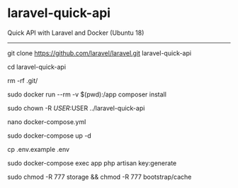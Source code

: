 # laravel-quick-api
Quick API with Laravel and Docker (Ubuntu 18)




-----------
git clone https://github.com/laravel/laravel.git laravel-quick-api

cd laravel-quick-api

rm -rf .git/

sudo docker run --rm -v $(pwd):/app composer install

sudo chown -R $USER:$USER ../laravel-quick-api

nano docker-compose.yml

sudo docker-compose up -d

cp .env.example .env

sudo docker-compose exec app php artisan key:generate

sudo chmod -R 777 storage && chmod -R 777 bootstrap/cache
